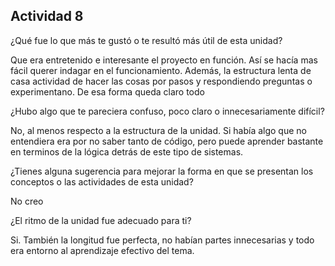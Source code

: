 ## Actividad 8

¿Qué fue lo que más te gustó o te resultó más útil de esta unidad?

Que era entretenido e interesante el proyecto en función. Así se hacía mas fácil querer indagar en el funcionamiento. 
Además, la estructura lenta de casa actividad de hacer las cosas por pasos y respondiendo preguntas o experimentano. De esa forma queda claro todo

¿Hubo algo que te pareciera confuso, poco claro o innecesariamente difícil?

No, al menos respecto a la estructura de la unidad. Si había algo que no entendiera era por no saber tanto de código, pero puede aprender bastante en terminos de la lógica detrás de este tipo de sistemas.

¿Tienes alguna sugerencia para mejorar la forma en que se presentan los conceptos o las actividades de esta unidad?

No creo

¿El ritmo de la unidad fue adecuado para ti?

Si. También la longitud fue perfecta, no habían partes innecesarias y todo era entorno al aprendizaje efectivo del tema.
